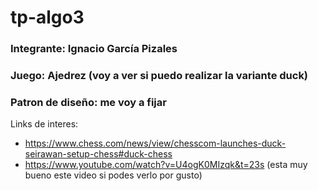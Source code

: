 # tp-algo3

### Integrante: Ignacio García Pizales

### Juego: Ajedrez (voy a ver si puedo realizar la variante duck)

### Patron de diseño: me voy a fijar

Links de interes:
- https://www.chess.com/news/view/chesscom-launches-duck-seirawan-setup-chess#duck-chess
- https://www.youtube.com/watch?v=U4ogK0MIzqk&t=23s (esta muy bueno este video si podes verlo por gusto)

